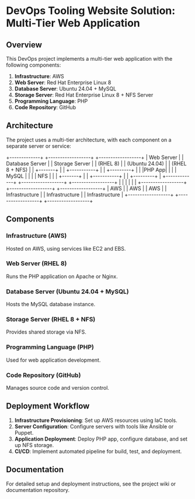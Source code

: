 # DevOps Tooling Website Solution: Multi-Tier Web Application

## Overview

This DevOps project implements a multi-tier web application with the following components:

1. **Infrastructure**: AWS
2. **Web Server**: Red Hat Enterprise Linux 8
3. **Database Server**: Ubuntu 24.04 + MySQL
4. **Storage Server**: Red Hat Enterprise Linux 8 + NFS Server
5. **Programming Language**: PHP
6. **Code Repository**: GitHub

## Architecture

The project uses a multi-tier architecture, with each component on a separate server or service:

+-------------+     +------------------+     +------------------+
| Web Server  |     | Database Server  |     |  Storage Server  |
| (RHEL 8)    |     | (Ubuntu 24.04)   |     |  (RHEL 8 + NFS)  |
|  +-------+  |     |  +-----------+   |     |   +---------+    |
|  |PHP App|  |     |  |  MySQL    |   |     |   |   NFS   |    |
|  +-------+  |     |  +-----------+   |     |   +---------+    |
+-------------+     +------------------+     +------------------+
|                     |                         |
|                     |                         |
+------------------+  +------------------+  +------------------+
|       AWS        |  |       AWS        |  |       AWS        |
|  Infrastructure  |  |  Infrastructure  |  |  Infrastructure  |
+------------------+  +------------------+  +------------------+

## Components

### Infrastructure (AWS)
Hosted on AWS, using services like EC2 and EBS.

### Web Server (RHEL 8)
Runs the PHP application on Apache or Nginx.

### Database Server (Ubuntu 24.04 + MySQL)
Hosts the MySQL database instance.

### Storage Server (RHEL 8 + NFS)
Provides shared storage via NFS.

### Programming Language (PHP)
Used for web application development.

### Code Repository (GitHub)
Manages source code and version control.

## Deployment Workflow

1. **Infrastructure Provisioning**: Set up AWS resources using IaC tools.
2. **Server Configuration**: Configure servers with tools like Ansible or Puppet.
3. **Application Deployment**: Deploy PHP app, configure database, and set up NFS storage.
4. **CI/CD**: Implement automated pipeline for build, test, and deployment.

## Documentation

For detailed setup and deployment instructions, see the project wiki or documentation repository.
